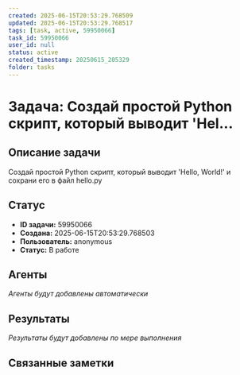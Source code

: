```yaml
---
created: 2025-06-15T20:53:29.768509
updated: 2025-06-15T20:53:29.768517
tags: [task, active, 59950066]
task_id: 59950066
user_id: null
status: active
created_timestamp: 20250615_205329
folder: tasks
---
```


# Задача: Создай простой Python скрипт, который выводит 'Hel...

## Описание задачи

Создай простой Python скрипт, который выводит 'Hello, World!' и сохрани его в файл hello.py

## Статус
- **ID задачи:** 59950066
- **Создана:** 2025-06-15T20:53:29.768503
- **Пользователь:** anonymous
- **Статус:** В работе

## Агенты
*Агенты будут добавлены автоматически*

## Результаты
*Результаты будут добавлены по мере выполнения*

## Связанные заметки
